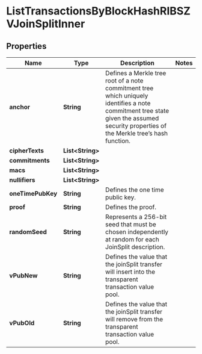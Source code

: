 

# ListTransactionsByBlockHashRIBSZVJoinSplitInner


## Properties

| Name | Type | Description | Notes |
|------------ | ------------- | ------------- | -------------|
|**anchor** | **String** | Defines a Merkle tree root of a note commitment tree which uniquely identifies a note commitment tree state given the assumed security properties of the Merkle tree’s  hash function. |  |
|**cipherTexts** | **List&lt;String&gt;** |  |  |
|**commitments** | **List&lt;String&gt;** |  |  |
|**macs** | **List&lt;String&gt;** |  |  |
|**nullifiers** | **List&lt;String&gt;** |  |  |
|**oneTimePubKey** | **String** | Defines the one time public key. |  |
|**proof** | **String** | Defines the proof. |  |
|**randomSeed** | **String** | Represents a 256-bit seed that must be chosen independently at random for each JoinSplit description. |  |
|**vPubNew** | **String** | Defines the value that the joinSplit transfer will insert into the transparent transaction value pool. |  |
|**vPubOld** | **String** | Defines the value that the joinSplit transfer will remove from the transparent transaction value pool. |  |



